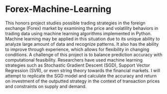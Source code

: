 # Forex-Machine-Learning

This honors project studies possible trading strategies in the foreign exchange (Forex) market by examining the price and volatility behaviors in trading data using machine learning algorithms implemented in Python. Machine learning may be applied in this situation due to its unique ability to analyze large amount of data and recognize patterns. It also has the ability to improve through experience, which allows for flexibility in changing conditions. A challenge of this project is to balance prediction accuracy with computational feasibility. Researchers have used machine learning strategies such as Stochastic Gradient Descent (SGD), Support Vector Regression (SVR), or even string theory towards the financial markets. I will attempt to replicate the SGD model and calculate the accuracy and return on investment of the outputted strategy in the context of transaction prices and constraints on supply and demand.
